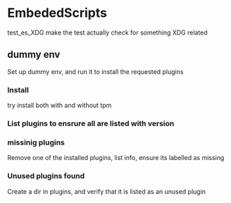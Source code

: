 # EmbededScripts

test_es_XDG
    make the test actually check for something XDG related

## dummy env

Set up dummy env, and run it to install the requested plugins

### Install

try install both with and without tpm

### List plugins to ensrure all are listed with version

### missinig plugins

Remove one of the installed plugins, list info, ensure its labelled as
missing

### Unused plugins found

Create a dir in plugins, and verify that it is listed as an unused plugin
